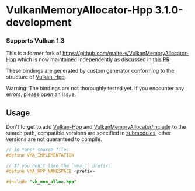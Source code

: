 # VulkanMemoryAllocator-Hpp <!--VER-->3.1.0-development<!--/VER-->

### Supports Vulkan <!--VK-->1.3<!--/VK-->

This is a former fork of https://github.com/malte-v/VulkanMemoryAllocator-Hpp which is now maintained independently
as discussed in [this PR](https://github.com/malte-v/VulkanMemoryAllocator-Hpp/pull/15).

These bindings are generated by custom generator conforming to the structure of [Vulkan-Hpp](https://github.com/KhronosGroup/Vulkan-Hpp).

Warning: The bindings are not thoroughly tested yet. If you encounter any errors, please open an issue.

## Usage
Don't forget to add [Vulkan-Hpp](https://github.com/KhronosGroup/Vulkan-Hpp) and
[VulkanMemoryAllocator/include](https://github.com/GPUOpen-LibrariesAndSDKs/VulkanMemoryAllocator/tree/master/include)
to the search path, compatible versions are specified in [submodules](https://git-scm.com/book/en/v2/Git-Tools-Submodules "git submodule update"), other versions are not guaranteed to compile.
```c++
// In *one* source file:
#define VMA_IMPLEMENTATION

// If you don't like the `vma::` prefix:
#define VMA_HPP_NAMESPACE <prefix>

#include "vk_mem_alloc.hpp"
```
